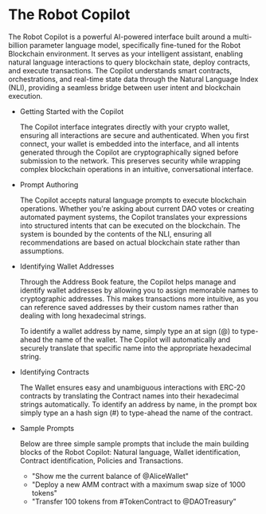 # The Robot Copilot

The Robot Copilot is a powerful AI-powered interface built around a multi-billion parameter language model, specifically fine-tuned for the Robot Blockchain environment. It serves as your intelligent assistant, enabling natural language interactions to query blockchain state, deploy contracts, and execute transactions. The Copilot understands smart contracts, orchestrations, and real-time state data through the Natural Language Index (NLI), providing a seamless bridge between user intent and blockchain execution.

- Getting Started with the Copilot
    
    The Copilot interface integrates directly with your crypto wallet, ensuring all interactions are secure and authenticated. When you first connect, your wallet is embedded into the interface, and all intents generated through the Copilot are cryptographically signed before submission to the network. This preserves security while wrapping complex blockchain operations in an intuitive, conversational interface.
    
- Prompt Authoring
    
    The Copilot accepts natural language prompts to execute blockchain operations. Whether you're asking about current DAO votes or creating automated payment systems, the Copilot translates your expressions into structured intents that can be executed on the blockchain. The system is bounded by the contents of the NLI, ensuring all recommendations are based on actual blockchain state rather than assumptions.
    
- Identifying Wallet Addresses
    
    Through the Address Book feature, the Copilot helps manage and identify wallet addresses by allowing you to assign memorable names to cryptographic addresses. This makes transactions more intuitive, as you can reference saved addresses by their custom names rather than dealing with long hexadecimal strings.
    
    To identify a wallet address by name, simply type an at sign (@) to type-ahead the name of the wallet. The Copilot will automatically and securely translate that specific name into the appropriate hexadecimal string. 
    
- Identifying Contracts
    
    The Wallet ensures easy and unambiguous interactions with ERC-20 contracts by translating the Contract names into their hexadecimal strings automatically. To identify an address by name, in the prompt box simply type an a hash sign (#) to type-ahead the name of the contract.
    
- Sample Prompts
    
    Below are three  simple sample prompts that include the main building blocks of the Robot Copilot: Natural language, Wallet identification, Contract identification, Policies and Transactions.
    
    - "Show me the current balance of @AliceWallet"
    - "Deploy a new AMM contract with a maximum swap size of 1000 tokens"
    - "Transfer 100 tokens from #TokenContract to @DAOTreasury”
